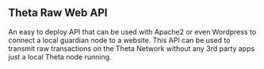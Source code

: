 <h2> Theta Raw Web API </h2>
  
  An easy to deploy API that can be used with Apache2 or even Wordpress to connect a local guardian node to a website. This API can be used to transmit raw transactions on the Theta Network without any 3rd party apps just a local Theta node running.
